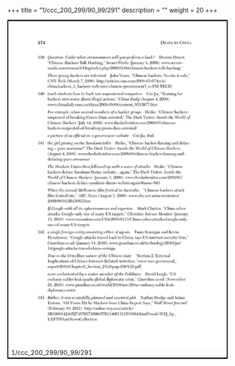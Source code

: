 +++
title = "1/ccc_200_299/90_99/291"
description = ""
weight = 20
+++

<table style="border:2px solid black;max-width:800px;max-height:800px;" 
><tr><td><img class="center-fit-jpg"
src="/jpg_/out_jpg_dbc_291.jpg"  >1/ccc_200_299/90_99/291</img></td></tr></table>
